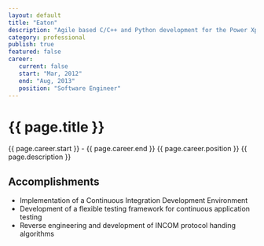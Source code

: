 ```yaml
---
layout: default
title: "Eaton"
description: "Agile based C/C++ and Python development for the Power Xpert Gateway Toolkit"  
category: professional
publish: true
featured: false
career:
   current: false
   start: "Mar, 2012"
   end: "Aug, 2013"
   position: "Software Engineer"
---
```


# {{ page.title }}
{{ page.career.start }} - {{ page.career.end }}  {{ page.career.position }}
{{ page.description }}
## Accomplishments
* Implementation of a Continuous Integration Development Environment
* Development of a flexible testing framework for continuous application testing
* Reverse engineering and development of INCOM protocol handing algorithms